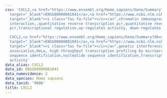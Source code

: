 ```yaml
---
csv: 'CXCL2,<a href="https://www.ensembl.org/Homo_sapiens/Gene/Summary?db=core;g=ENSG00000081041"
  target="_blank">ENSG00000081041</a>,<a href="https://www.ncbi.nlm.nih.gov/pubmed/21266308"
  target="_blank"><i class="fas fa-file"></i></a>",chromatin immunoprecipitation assay,direct
  interaction,,quantitative reverse transcription pcr,quantitative reverse transcription
  pcr,transcriptional regulation,up-regulates activity, down-regulates activity

  CXCL2,<a href="https://www.ensembl.org/Homo_sapiens/Gene/Summary?db=core;g=ENSG00000081041"
  target="_blank">ENSG00000081041</a>,<a href="https://www.ncbi.nlm.nih.gov/pubmed/17216044"
  target="_blank"><i class="fas fa-file"></i></a>",genetic interference,functional
  association,HeLa, high throughput transcription profiling by microarray,nucleotide
  sequence identification,nucleotide sequence identification,transcriptional regulation,up-regulates
  activity'
data_alias: CXCL2
data_id: ENSG00000081041
data_numevidence: 2
data_species: Homo sapiens
data_taxid: '9606'
title: CXCL2
---
```

